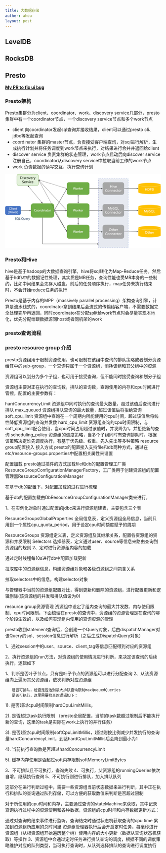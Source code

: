 ```yaml
---
title: 大数据存储
auther: ahou
layout: post
---
```


## LevelDB

## RocksDB

## Presto
**[My PR to fix ui bug](https://github.com/prestodb/presto/pull/17329)**

### Presto架构

Presto集群分为client、coordinator、work、discovery service几部分，presto集群中有一个coordinator节点，一个discovery service节点和多个work节点  
- client
向coordinator发起sql查询并接收结果，client可以通过presto cli、jdbc等发起查询  
- coordinator
集群的master节点，负责接受客户端查询，对sql进行解析，生成执行计划并将任务调度到work节点来执行，对结果进行合并并返回给client  
- discover service
负责集群的状态管理，work节点启动后向discover service注册自己，coordinator从discovery service中拉取当前工作的work节点  
- work
负责数据的读写交互，执行查询计划  

![enter description here](./images/1658386935479.png)




### Presto和Hive
hive是基于hadoop的大数据查询引擎，hive将sql转化为Map-Reduce任务，然后基于hdfs中的数据记性处理，其实质是MR任务，查询性能也受MR本身的一些制约，比如中间结果会先存入磁盘，前后的任务顺序执行，map任务未执行结束时，不会开始reduce任务的执行  

Presto是基于内存的MPP（massively parallel processing）架构查询引擎，计算是流水线式的，coordinator拿到结果后会流式的传输给客户端，不需要数据完全处理完毕再返回，同时coordinator在分配split给work节点时会尽量实现本地化，优先分配给跟数据源同host或者同机架的work  

### presto查询流程



### presto resource group 介绍
presto资源组用于限制资源使用，也可限制在该组中查询的排队策略或者划分资源给其中的sub-group，一个查询只属于一个资源组，消耗该组和其父组中的资源

资源组可以划分为多个子组，也可用于接受查询，但不能同时接受查询和划分子组

资源组主要对正在执行的查询数，排队的查询数，查询使用的内存和cpu时间进行管控，配置的主要参数有：

hardConcurrencyLimit  资源组中同时执行的查询最大数量，超过该值后查询进行排队
max_queued  资源组排队查询的最大数量，超过该值后将拒绝查询
soft_cpu_limit 资源组中查询在一个周期内所能使用的cpu时间，超过该值后将线性降低资源组的查询并发数
hard_cpu_limit  资源组查询的cpu时间限制，与soft_cpu_limit配合使用，当cpu时间占用超过该值时，并发降为1，并拒绝新的查询
scheduling_policy 资源组的调度策略，当多个子组同时有查询排队时，根据该策略决定谁先调度执行，有基于优先级、权重、先入先出等多种策略
resource group配置接入
接入方式
presto的配置接入支持file和db两种方式，通过在etc/resource-groups.properties中配置相关属性来设置

配置加载
presto通过插件的方式加载file和db的配置管理工厂类ResourceGroupConfigurationManagerFactory，工厂类用于创建资源组的配置管理器ResourceConfigurationManager

在基于db的配置下，对配置加载的过程进行梳理

基于db的配置加载由DbResourceGroupConfigurationManager类来进行，

1、在实例化对象时通过配置的jdbc来进行资源组建表，主要包含三个表

ResourceGroupsGlobalProperties  全局信息表，定义资源组全局信息，当前只用到一个属性cpu_quota_period，用于设定cpu时间额度赋予的周期

ResourceGroups 资源组定义表，定义资源组及其继承关系，配置各资源组的资源和并发限制
Selectors  选择器表，定义通过user、source等信息来路由查询到资源组的规则
2、定时进行资源组内容的加载

通过定时线程每10s进行db中配置加载更新

拉取库中的资源组信息，构建资源组对象和各级资源组之间包含关系

拉取selectors中的信息，构建selector对象

与管理器中当前的资源组配置对比，得到更新和删除的资源组，进行配置更新和逻辑删除(该资源组的并发和排队值设为0)

resource group资源管理
资源组中设定了组内查询的最大并发数、内存使用限制、cpu时间限制，下面梳理在presto的查询中，资源组的资源管理是在查询的哪个阶段生效的，以及如何实现组内使用的查询资源的管理

presto收到statement查询后，会创建一个Query对象，后由dispatchManager对该Query的sql、session信息进行解析（之后生成DispatchQuery对象）

1、通过session中的user、source、client_tag等信息匹配得到对应的资源组

2、执行资源组的run方法，对资源组的使用情况进行判断，来决定该查询的后续执行，逻辑如下

1、判断是否叶子节点，只有是叶子节点的资源组可以进行分配查询
2、从该资源组向上遍历其父资源组，依次判断对应资源组

       是否可排队，检查是否达到最大排队查询限制maxQueuedQueries
       是否可执行，这里需要检查的逻辑如下：

1). 是否超过cpu时间限制hardCpuLimitMillis，

2). 是否超过task执行限制  （presto全局配置，当前的task数超过限制后不能执行新的查询，这里的task是实际在work上执行的并行任务）

3). 是否超过cpu时间限制softCpuLimitMillis，超过则按比例减少并发执行的查询量hardConcurrencyLimit，到达hardCpuLimitMillis后会降到最小为1

4). 当前执行查询数是否超过hardConcurrencyLimit

5). 缓存内存使用是否超过soft内存限制softMemoryLimitBytes

3、不可排队且不可执行，查询失败
4、可执行，父资源组的runningQueries依次自增，继续执行查询
5、不可执行则进行排队，加入排队队列

这部分在进行判断过程中，需要一些资源组当前状态数据来进行判断，其中正在执行和排队的查询通过队列存储，可以方便的获取数值来判断是否超过限制

对于所使用的cpu时间和内存，主要通过查询的stateMachine来获取，其中记录查询执行过程中的资源使用和各种数据，资源组的cpu时间和内存数据更新方式：

通过对查询的结束事件进行监听，查询结束时通过状态机获取查询的cpu time 累加到资源组所应用的总时间里
资源组管理器执行后会开启定时任务，每毫秒进行资源组（从根资源组开始遍历整个树）使用内存的大小更新（数据从查询状态机获取）等操作
3、资源组中会通过定时任务进行排队查询的调度，根据不同的调度策略维护对应的队列类型，当可执行查询时，从队列选择排队的查询进行调度执行